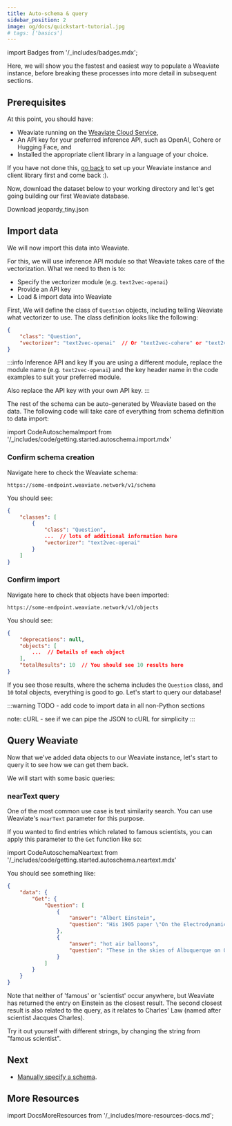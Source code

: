 ```yaml
---
title: Auto-schema & query
sidebar_position: 2
image: og/docs/quickstart-tutorial.jpg
# tags: ['basics']
---
```

import Badges from '/_includes/badges.mdx';

<Badges/>

Here, we will show you the fastest and easiest way to populate a Weaviate instance, before breaking these processes into more detail in subsequent sections.

## Prerequisites 

At this point, you should have: 
- Weaviate running on the [Weaviate Cloud Service](https://console.weaviate.io),
- An API key for your preferred inference API, such as OpenAI, Cohere or Hugging Face, and
- Installed the appropriate client library in a language of your choice. 

If you have not done this, [go back](./installation.md) to set up your Weaviate instance and client library first and come back :).

Now, download the dataset below to your working directory and let's get going building our first Weaviate database.

<p>
  <DownloadButton link="https://raw.githubusercontent.com/weaviate/weaviate-examples/main/jeopardy_small_dataset/jeopardy_tiny.json">Download jeopardy_tiny.json</DownloadButton>
</p>

## Import data 

We will now import this data into Weaviate. 

For this, we will use inference API module so that Weaviate takes care of the vectorization. What we need to then is to:

- Specify the vectorizer module (e.g. `text2vec-openai`)
- Provide an API key
- Load & import data into Weaviate

First, We will define the class of `Question` objects, including telling Weaviate what vectorizer to use. The class definition looks like the following:

```json
{
    "class": "Question",
    "vectorizer": "text2vec-openai"  // Or "text2vec-cohere" or "text2vec-huggingface"
}
```

:::info Inference API and key
If you are using a different module, replace the module name (e.g. `text2vec-openai`) and the key header name in the code examples to suit your preferred module. 

Also replace the API key with your own API key. 
:::


The rest of the schema can be auto-generated by Weaviate based on the data. The following code will take care of everything from schema definition to data import:

import CodeAutoschemaImport from '/_includes/code/getting.started.autoschema.import.mdx'

<CodeAutoschemaImport />

### Confirm schema creation

Navigate here to check the Weaviate schema:

```
https://some-endpoint.weaviate.network/v1/schema
```

You should see:

```json
{
    "classes": [
        {
            "class": "Question",
            ...  // lots of additional information here
            "vectorizer": "text2vec-openai"
        }
    ]
}
```

### Confirm import

Navigate here to check that objects have been imported:

```
https://some-endpoint.weaviate.network/v1/objects
```

You should see:

```json
{
    "deprecations": null,
    "objects": [
        ...  // Details of each object
    ],
    "totalResults": 10  // You should see 10 results here
}
```

If you see those results, where the schema includes the `Question` class, and `10` total objects, everything is good to go. Let's start to query our database!

:::warning
TODO - add code to import data in all non-Python sections

note: cURL - see if we can pipe the JSON to cURL for simplicity
:::

## Query Weaviate

Now that we've added data objects to our Weaviate instance, let's start to query it to see how we can get them back. 

We will start with some basic queries:

### nearText query

One of the most common use case is text similarity search. You can use Weaviate's `nearText` parameter for this purpose. 

If you wanted to find entries which related to famous scientists, you can apply this parameter to the `Get` function like so:

import CodeAutoschemaNeartext from '/_includes/code/getting.started.autoschema.neartext.mdx'

<CodeAutoschemaNeartext />

You should see something like:

```json
{
    "data": {
        "Get": {
            "Question": [
                {
                    "answer": "Albert Einstein",
                    "question": "His 1905 paper \"On the Electrodynamics of Moving Bodies\" contained his special Theory of Relativity"
                },
                {
                    "answer": "hot air balloons",
                    "question": "These in the skies of Albuquerque on October 3, 1999 were a fine example of Charles' Law in action"
                }
            ]
        }
    }
}
```

Note that neither of 'famous' or 'scientist' occur anywhere, but Weaviate has returned the entry on Einstein as the closest result. The second closest result is also related to the query, as it relates to Charles' Law (named after scientist Jacques Charles).

Try it out yourself with different strings, by changing the string from "famous scientist". 

## Next

- [Manually specify a schema](./schema.md).

## More Resources

import DocsMoreResources from '/_includes/more-resources-docs.md';

<DocsMoreResources />
